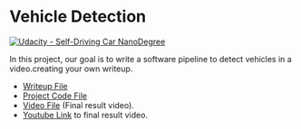 # Vehicle Detection
[![Udacity - Self-Driving Car NanoDegree](https://s3.amazonaws.com/udacity-sdc/github/shield-carnd.svg)](http://www.udacity.com/drive)

In this project, our goal is to write a software pipeline to detect vehicles in a video.creating your own writeup.  

- [Writeup File](https://github.com/deepanshu96/carp5/blob/master/writeup_template.md)
- [Project Code File](https://github.com/deepanshu96/carp5/blob/master/VDet.ipynb)
- [Video File](https://github.com/deepanshu96/carp5/blob/master/white3.mp4) (Final result video). 
- [Youtube Link](https://www.youtube.com/watch?v=rEBqvbP9La4) to final result video.
